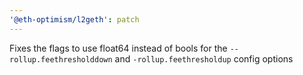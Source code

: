 ```yaml
---
'@eth-optimism/l2geth': patch
---
```


Fixes the flags to use float64 instead of bools for the `--rollup.feethresholddown` and `-rollup.feethresholdup` config options

